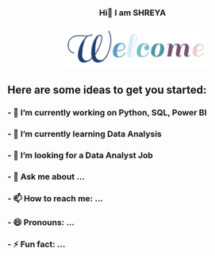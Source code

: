 <div align="center" width="50">
  
### Hi👋 I am SHREYA
</div>
<div align="center" width="50">
<img src="https://github.com/SHREYA0013/SHREYA0013/blob/main/welcome.gif" alt="Welcome!" width="300"/>
</div>

## Here are some ideas to get you started:

### - 🔭 I’m currently working on Python, SQL, Power BI
### - 🌱 I’m currently learning Data Analysis
### - 👯 I’m looking for a Data Analyst Job
### - 💬 Ask me about ...
### - 📫 How to reach me: ...
### - 😄 Pronouns: ...
### - ⚡ Fun fact: ...

